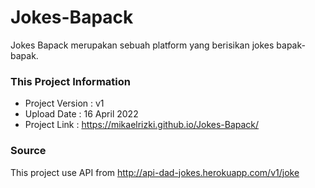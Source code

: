 # Jokes-Bapack
Jokes Bapack merupakan sebuah platform yang berisikan jokes bapak-bapak.

### This Project Information
- Project Version : v1
- Upload Date     : 16 April 2022
- Project Link    : https://mikaelrizki.github.io/Jokes-Bapack/

### Source
This project use API from http://api-dad-jokes.herokuapp.com/v1/joke
